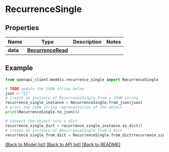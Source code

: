 # RecurrenceSingle


## Properties

Name | Type | Description | Notes
------------ | ------------- | ------------- | -------------
**data** | [**RecurrenceRead**](RecurrenceRead.md) |  | 

## Example

```python
from openapi_client.models.recurrence_single import RecurrenceSingle

# TODO update the JSON string below
json = "{}"
# create an instance of RecurrenceSingle from a JSON string
recurrence_single_instance = RecurrenceSingle.from_json(json)
# print the JSON string representation of the object
print(RecurrenceSingle.to_json())

# convert the object into a dict
recurrence_single_dict = recurrence_single_instance.to_dict()
# create an instance of RecurrenceSingle from a dict
recurrence_single_from_dict = RecurrenceSingle.from_dict(recurrence_single_dict)
```
[[Back to Model list]](../README.md#documentation-for-models) [[Back to API list]](../README.md#documentation-for-api-endpoints) [[Back to README]](../README.md)


